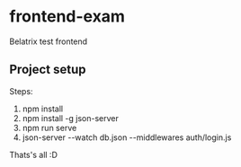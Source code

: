 # frontend-exam
Belatrix test frontend
## Project setup
Steps: 
1. npm install
2. npm install -g json-server
3. npm run serve
4. json-server --watch db.json --middlewares auth/login.js
 
 Thats's all :D
